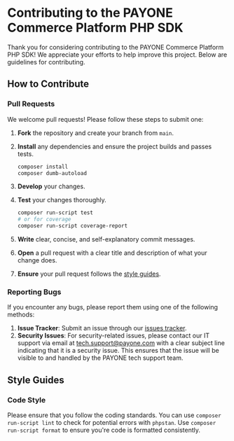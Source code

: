 # Contributing to the PAYONE Commerce Platform PHP SDK

Thank you for considering contributing to the PAYONE Commerce Platform PHP SDK! We appreciate your efforts to help improve this project. Below are guidelines for contributing.

## How to Contribute

### Pull Requests

We welcome pull requests! Please follow these steps to submit one:

1. **Fork** the repository and create your branch from `main`.
2. **Install** any dependencies and ensure the project builds and passes tests.

   ```bash
   composer install
   composer dumb-autoload
   ```

3. **Develop** your changes.
4. **Test** your changes thoroughly.
   ```bash
   composer run-script test
   # or for coverage
   composer run-script coverage-report
   ```
5. **Write** clear, concise, and self-explanatory commit messages.
6. **Open** a pull request with a clear title and description of what your change does.
7. **Ensure** your pull request follows the [style guides](#style-guides).

### Reporting Bugs

If you encounter any bugs, please report them using one of the following methods:

1. **Issue Tracker**: Submit an issue through our [issues tracker](https://github.com/PAYONE-GmbH/PCP-ServerSDK-php/issues/new).
2. **Security Issues**: For security-related issues, please contact our IT support via email at tech.support@payone.com with a clear subject line indicating that it is a security issue. This ensures that the issue will be visible to and handled by the PAYONE tech support team.

## Style Guides

### Code Style

Please ensure that you follow the coding standards. You can use `composer run-script lint` to check for potential errors with `phpstan`. Use `composer run-script format` to ensure you're code is formatted consistently.
